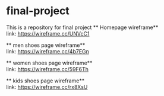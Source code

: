 # final-project
This is a repository for final project
** Homepage wireframe**\
link: https://wireframe.cc/UNVcC1

** men shoes page wireframe**\
link: https://wireframe.cc/4b7EGn

** women shoes page wireframe**\
link: https://wireframe.cc/59F6Th

** kids shoes page wireframe**\
link: https://wireframe.cc/rx8XsU


